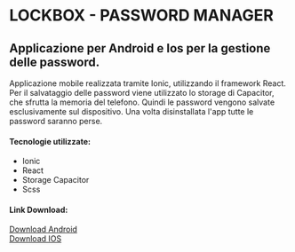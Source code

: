 <h1>LOCKBOX - PASSWORD MANAGER</h1>
<h2><strong>Applicazione per Android e Ios per la gestione delle password.</strong></h2>
<p>Applicazione mobile realizzata tramite Ionic, utilizzando il framework React. Per il salvataggio delle password viene utilizzato lo storage di Capacitor, che sfrutta la memoria del telefono. Quindi le password vengono salvate esclusivamente sul dispositivo. Una volta disinstallata l'app tutte le password saranno perse.</p>

<h4><strong>Tecnologie utilizzate:</strong></h4>
<ul>
    <li>Ionic</li>
    <li>React</li>
    <li>Storage Capacitor</li>
    <li>Scss</li>
</ul>

<h4>Link Download:</h4>
<a href="./readme/lock-box.apk" download="Lock-Box">Download Android</a> <br>
<a href="./readme/lock-box-ios.ipa" download="Lock-Box">Download IOS</a>
